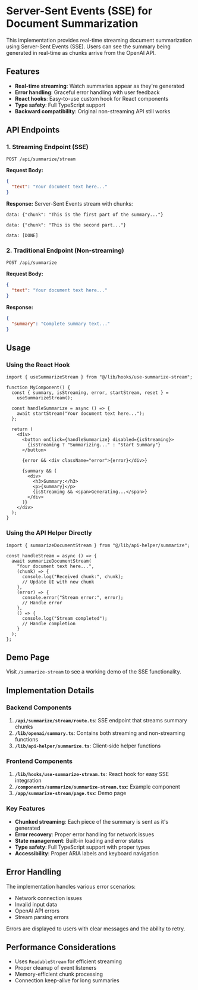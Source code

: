 # Server-Sent Events (SSE) for Document Summarization

This implementation provides real-time streaming document summarization using Server-Sent Events (SSE). Users can see the summary being generated in real-time as chunks arrive from the OpenAI API.

## Features

- **Real-time streaming**: Watch summaries appear as they're generated
- **Error handling**: Graceful error handling with user feedback
- **React hooks**: Easy-to-use custom hook for React components
- **Type safety**: Full TypeScript support
- **Backward compatibility**: Original non-streaming API still works

## API Endpoints

### 1. Streaming Endpoint (SSE)

```
POST /api/summarize/stream
```

**Request Body:**

```json
{
  "text": "Your document text here..."
}
```

**Response:** Server-Sent Events stream with chunks:

```
data: {"chunk": "This is the first part of the summary..."}

data: {"chunk": "This is the second part..."}

data: [DONE]
```

### 2. Traditional Endpoint (Non-streaming)

```
POST /api/summarize
```

**Request Body:**

```json
{
  "text": "Your document text here..."
}
```

**Response:**

```json
{
  "summary": "Complete summary text..."
}
```

## Usage

### Using the React Hook

```tsx
import { useSummarizeStream } from "@/lib/hooks/use-summarize-stream";

function MyComponent() {
  const { summary, isStreaming, error, startStream, reset } =
    useSummarizeStream();

  const handleSummarize = async () => {
    await startStream("Your document text here...");
  };

  return (
    <div>
      <button onClick={handleSummarize} disabled={isStreaming}>
        {isStreaming ? "Summarizing..." : "Start Summary"}
      </button>

      {error && <div className="error">{error}</div>}

      {summary && (
        <div>
          <h3>Summary:</h3>
          <p>{summary}</p>
          {isStreaming && <span>Generating...</span>}
        </div>
      )}
    </div>
  );
}
```

### Using the API Helper Directly

```tsx
import { summarizeDocumentStream } from "@/lib/api-helper/summarize";

const handleStream = async () => {
  await summarizeDocumentStream(
    "Your document text here...",
    (chunk) => {
      console.log("Received chunk:", chunk);
      // Update UI with new chunk
    },
    (error) => {
      console.error("Stream error:", error);
      // Handle error
    },
    () => {
      console.log("Stream completed");
      // Handle completion
    }
  );
};
```

## Demo Page

Visit `/summarize-stream` to see a working demo of the SSE functionality.

## Implementation Details

### Backend Components

1. **`/api/summarize/stream/route.ts`**: SSE endpoint that streams summary chunks
2. **`/lib/openai/summary.ts`**: Contains both streaming and non-streaming functions
3. **`/lib/api-helper/summarize.ts`**: Client-side helper functions

### Frontend Components

1. **`/lib/hooks/use-summarize-stream.ts`**: React hook for easy SSE integration
2. **`/components/summarize/summarize-stream.tsx`**: Example component
3. **`/app/summarize-stream/page.tsx`**: Demo page

### Key Features

- **Chunked streaming**: Each piece of the summary is sent as it's generated
- **Error recovery**: Proper error handling for network issues
- **State management**: Built-in loading and error states
- **Type safety**: Full TypeScript support with proper types
- **Accessibility**: Proper ARIA labels and keyboard navigation

## Error Handling

The implementation handles various error scenarios:

- Network connection issues
- Invalid input data
- OpenAI API errors
- Stream parsing errors

Errors are displayed to users with clear messages and the ability to retry.

## Performance Considerations

- Uses `ReadableStream` for efficient streaming
- Proper cleanup of event listeners
- Memory-efficient chunk processing
- Connection keep-alive for long summaries
